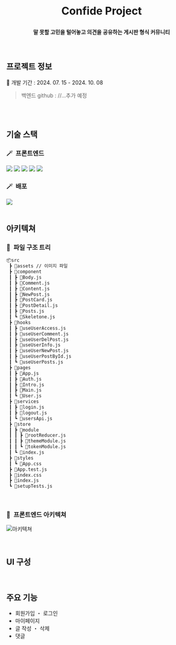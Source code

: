 <h1 align="center">
  <br>
  <p>
  Confide Project
  </p>
</h1>

<h4 align="center">말 못할 고민을 털어놓고 의견을 공유하는 게시판 형식 커뮤니티</h4>

<br>

## 프로젝트 정보

📆 개발 기간 : 2024. 07. 15 - 2024. 10. 08
> 백엔드 github : //...추가 예정
<br>
<br>

## 기술 스택

### 🪄&ensp;프론트엔드

<div> 
  <img src="https://img.shields.io/badge/react-20232a.svg?style=for-the-badge&logo=react&logoColor=61DAFB" />
  <img src="https://img.shields.io/badge/React_Router-CA4245?style=for-the-badge&logo=react-router&logoColor=white">
  <img src="https://img.shields.io/badge/react--query-FF4154?style=for-the-badge&logo=react-query&logoColor=white"> 
  <img src="https://img.shields.io/badge/redux-764ABC?style=for-the-badge&logo=redux&logoColor=white">
  <img src="https://img.shields.io/badge/tailwindcss-06B6D4?style=for-the-badge&logo=tailwindcss&logoColor=white"><br>
</div>

### 🪄&ensp;배포

<div>
  <img src="https://img.shields.io/badge/netlify-%23000000.svg?style=for-the-badge&logo=netlify&logoColor=#00C7B7" />
</div>

<br>

## 아키텍쳐

### 📢&ensp;파일 구조 트리

```bash
📦src
 ┣ 📂assets // 이미지 파일
 ┣ 📂component
 ┃ ┣ 📜Body.js
 ┃ ┣ 📜Comment.js
 ┃ ┣ 📜Content.js
 ┃ ┣ 📜NewPost.js
 ┃ ┣ 📜PostCard.js
 ┃ ┣ 📜PostDetail.js
 ┃ ┣ 📜Posts.js
 ┃ ┗ 📜Skeletone.js
 ┣ 📂hooks
 ┃ ┣ 📜useUserAccess.js
 ┃ ┣ 📜useUserComment.js
 ┃ ┣ 📜useUserDelPost.js
 ┃ ┣ 📜useUserInfo.js
 ┃ ┣ 📜useUserNewPost.js
 ┃ ┣ 📜useUserPostById.js
 ┃ ┗ 📜useUserPosts.js
 ┣ 📂pages
 ┃ ┣ 📜App.js
 ┃ ┣ 📜Auth.js
 ┃ ┣ 📜Intro.js
 ┃ ┣ 📜Main.js
 ┃ ┗ 📜User.js
 ┣ 📂services
 ┃ ┣ 📜login.js
 ┃ ┣ 📜logout.js
 ┃ ┗ 📜usersApi.js
 ┣ 📂store
 ┃ ┣ 📂module
 ┃ ┃ ┣ 📜rootReducer.js
 ┃ ┃ ┣ 📜themeModule.js
 ┃ ┃ ┗ 📜tokenModule.js
 ┃ ┗ 📜index.js
 ┣ 📂styles
 ┃ ┗ 📜App.css
 ┣ 📜App.test.js
 ┣ 📜index.css
 ┣ 📜index.js
 ┗ 📜setupTests.js
```

<br>

### 📢&ensp;프론트엔드 아키텍쳐

![아키텍쳐](https://github.com/user-attachments/assets/ee626b73-ca6a-4b29-b59a-226797d12303)

<br>

## UI 구성



<br>

## 주요 기능

- 회원가입 ・ 로그인
- 마이페이지
- 글 작성 ・ 삭제
- 댓글


